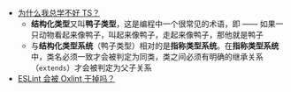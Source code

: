 - [为什么我总学不好 TS？](https://juejin.cn/post/7317132381012770826)
	- **结构化类型**又叫**鸭子类型**，这是编程中一个很常见的术语，即 —— 如果一只动物看起来像鸭子，叫起来像鸭子，走起来像鸭子，那他就是鸭子
	- 与**结构化类型系统**（鸭子类型）相对的是**指称类型系统**。在**指称类型系统**中，类名必须一致才会被判定为同类，类之间必须有明确的继承关系（`extends`）才会被判定为父子关系
- [ESLint 会被 Oxlint 干掉吗？](https://juejin.cn/post/7312374060435030053)